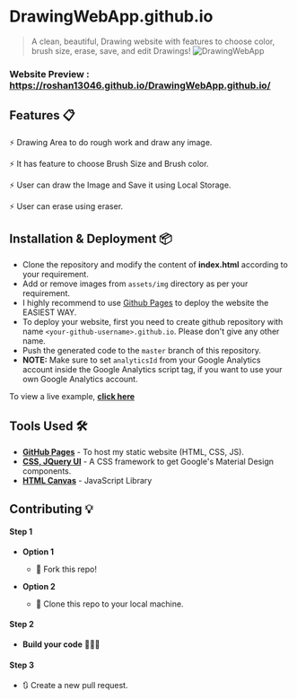 # DrawingWebApp.github.io
> A clean, beautiful, Drawing website with features to choose color, brush size, erase, save, and edit Drawings!
![DrawingWebApp](https://user-images.githubusercontent.com/55108788/98785293-62cca980-2422-11eb-8868-e4cb455c1577.png)


### Website Preview : https://roshan13046.github.io/DrawingWebApp.github.io/

## Features 📋

⚡️ Drawing Area to do rough work and draw any image.

⚡️ It has feature to choose Brush Size and Brush color.

⚡️ User can draw the Image and Save it using Local Storage.

⚡️ User can erase using eraser.

## Installation & Deployment 📦
- Clone the repository and modify the content of <b>index.html</b> according to your requirement.
- Add or remove images from `assets/img` directory as per your requirement.
- I highly recommend to use [Github Pages](https://create-react-app.dev/docs/deployment/#github-pages) to deploy the website the EASIEST WAY.
- To deploy your website, first you need to create github repository with name `<your-github-username>.github.io`. Please don't give any other name.
- Push the generated code to the `master` branch of this repository.
- <b>NOTE:</b> Make sure to set `analyticsId` from your Google Analytics account inside the Google Analytics script tag, if you want to use your own Google Analytics account.

To view a live example, **[click here](https://roshan13046.github.io/DrawingWebApp.github.io/)**

## Tools Used 🛠️
* [<b>GitHub Pages</b>](https://create-react-app.dev/docs/deployment/#github-pages) - To host my static website (HTML, CSS, JS).
* [<b>CSS, JQuery UI</b>](https://materializecss.com/) - A CSS framework to get Google's Material Design components.
* [<b>HTML Canvas</b>](https://mattboldt.com/demos/typed-js/) - JavaScript Library

## Contributing 💡
#### Step 1

- **Option 1**
    - 🍴 Fork this repo!

- **Option 2**
    - 👯 Clone this repo to your local machine.


#### Step 2

- **Build your code** 🔨🔨🔨

#### Step 3

- 🔃 Create a new pull request.

